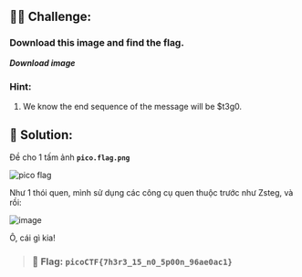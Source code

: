 ## 🕵️‍♂️ Challenge:
### Download this image and find the flag.
***Download image***
### Hint:
1. We know the end sequence of the message will be $t3g0.
## 📝 Solution:
Đề cho 1 tấm ảnh **`pico.flag.png`**  

![pico flag](https://github.com/user-attachments/assets/65113bee-bf93-40da-86b2-e1dc01eae52d)

Như 1 thói quen, mình sử dụng các công cụ quen thuộc trước như Zsteg, và rồi:  

![image](https://github.com/user-attachments/assets/54ac7808-0d5f-4ca6-a54d-5f755b718adf)

Ô, cái gì kia!
> ### 🎯 Flag: `picoCTF{7h3r3_15_n0_5p00n_96ae0ac1}`
